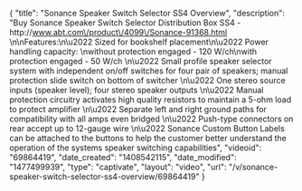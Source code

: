 {
    "title": "Sonance Speaker Switch Selector SS4 Overview",
    "description": "Buy Sonance Speaker Switch Selector Distribution Box SS4 - http:\/\/www.abt.com\/product\/4099\/Sonance-91368.html \n\nFeatures:\n\u2022 Sized for bookshelf placement\n\u2022 Power handling capacity: \nwithout protection engaged - 120 W\/ch\nwith protection engaged - 50 W\/ch \n\u2022 Small profile speaker selector system with independent on\/off switches for four pair of speakers; manual protection slide switch on bottom of switcher \n\u2022 One stereo source inputs (speaker level); four stereo speaker outputs \n\u2022 Manual protection circuitry activates high quality resistors to maintain a 5-ohm load to protect amplifier \n\u2022 Separate left and right ground paths for compatibility with all amps even bridged \n\u2022 Push-type connectors on rear accept up to 12-gauge wire \n\u2022 Sonance Custom Button Labels can be attached to the buttons to help the customer better understand the operation of the systems speaker switching capabilities",
    "videoid": "69864419",
    "date_created": "1408542115",
    "date_modified": "1477499939",
    "type": "captivate",
    "layout": "video",
    "url": "\/v\/sonance-speaker-switch-selector-ss4-overview\/69864419"
}